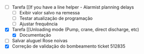 - [ ] Tarefa [[If you have a line helper - Alarmist planning delays
	- [ ] Exibir valor salvo na remessa
	- [ ] Testar atualização de programação
	- [ ] Ajustar frequência
- [x] Tarefa [[Unloading mode (Pump, crane, direct discharge, etc)
	- [x] Documentação
- [ ] Salvar aluguel Rose noivas
- [x] Correção de validação do bombeamento ticket 512835